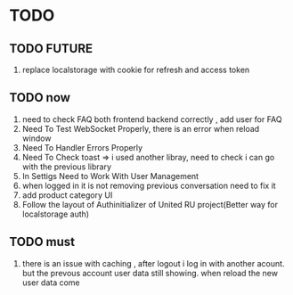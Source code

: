 # TODO

## TODO FUTURE

1. replace localstorage with cookie for refresh and access token

## TODO now

1. need to check FAQ both frontend backend correctly , add user for FAQ
2. Need To Test WebSocket Properly, there is an error when reload window
3. Need To Handler Errors Properly
4. Need To Check toast => i used another libray, need to check i can go with the previous library
5. In Settigs Need to Work With User Management
6. when logged in it is not removing previous conversation need to fix it
7. add product category UI
8. Follow the layout of Authinitializer of United RU project(Better way for localstorage auth)

## TODO must

1. there is an issue with caching , after logout i log in with another acount. but the prevous account user data still showing. when reload the new user data come
